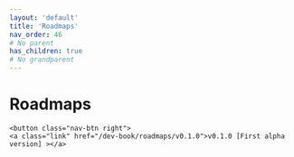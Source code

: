 ```yaml
---
layout: 'default'
title: 'Roadmaps'
nav_order: 46
# No parent
has_children: true
# No grandparent
---
```


# Roadmaps
<div class="nav-btn-block">
    
    <button class="nav-btn right">
    <a class="link" href="/dev-book/roadmaps/v0.1.0">v0.1.0 [First alpha version] ></a>
</button>

</div>
